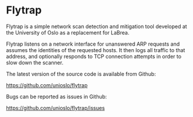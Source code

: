 Flytrap
=======

Flytrap is a simple network scan detection and mitigation tool
developed at the University of Oslo as a replacement for LaBrea.

Flytrap listens on a network interface for unanswered ARP requests and
assumes the identities of the requested hosts.  It then logs all
traffic to that address, and optionally responds to TCP connection
attempts in order to slow down the scanner.

The latest version of the source code is available from Github:

  https://github.com/unioslo/flytrap

Bugs can be reported as issues in Github:

  https://github.com/unioslo/flytrap/issues
